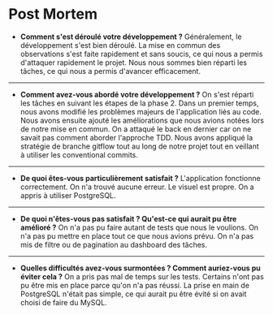 # Post Mortem

- **Comment s'est déroulé votre développement ?**
  Généralement, le développement s'est bien déroulé.
  La mise en commun des observations s'est faite rapidement et sans soucis, ce qui nous a permis d'attaquer rapidement le projet.
  Nous nous sommes bien réparti les tâches, ce qui nous a permis d'avancer efficacement.

---

- **Comment avez-vous abordé votre développement ?**
  On s'est réparti les tâches en suivant les étapes de la phase 2.
  Dans un premier temps, nous avons modifié les problèmes majeurs de l'application liés au code.
  Nous avons ensuite ajouté les améliorations que nous avions notées lors de notre mise en commun.
  On a attaqué le back en dernier car on ne savait pas comment aborder l'approche TDD.
  Nous avons appliqué la stratégie de branche gitflow tout au long de notre projet tout en veillant à utiliser les conventional commits.

---

- **De quoi êtes-vous particulièrement satisfait ?**
  L'application fonctionne correctement.
  On n'a trouvé aucune erreur.
  Le visuel est propre.
  On a appris à utiliser PostgreSQL.

---

- **De quoi n'êtes-vous pas satisfait ? Qu'est-ce qui aurait pu être amélioré ?**
  On n'a pas pu faire autant de tests que nous le voulions.
  On n'a pas pu mettre en place tout ce que nous avions prévu.
  On n'a pas mis de filtre ou de pagination au dashboard des tâches.

---

- **Quelles difficultés avez-vous surmontées ? Comment auriez-vous pu éviter cela ?**
  On a pris pas mal de temps sur les tests.
  Certains n'ont pas pu être mis en place parce qu'on n'a pas réussi.
  La prise en main de PostgreSQL n'était pas simple, ce qui aurait pu être évité si on avait choisi de faire du MySQL.
